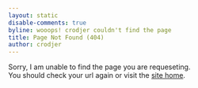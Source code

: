 ```yaml
---
layout: static
disable-comments: true
byline: wooops! crodjer couldn't find the page
title: Page Not Found (404)
author: crodjer
---
```


Sorry, I am unable to find the page you are requeseting.  
You should check your url again or visit the [site home](/).
